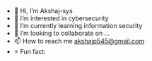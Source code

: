 - 👋 Hi, I’m Akshaj-sys
- 👀 I’m interested in cybersecurity
- 🌱 I’m currently learning information security
- 💞️ I’m looking to collaborate on ...
- 📫 How to reach me akshajp545@gmail.com
- ⚡ Fun fact: 

<!--
**Akshaj-sys/Akshaj-sys** is a ✨ _special_ ✨ repository because its `README.md` (this file) appears on your GitHub profile.
-->

